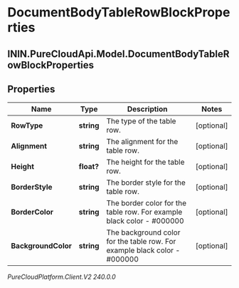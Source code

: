 # DocumentBodyTableRowBlockProperties

## ININ.PureCloudApi.Model.DocumentBodyTableRowBlockProperties

## Properties

|Name | Type | Description | Notes|
|------------ | ------------- | ------------- | -------------|
| **RowType** | **string** | The type of the table row. | [optional] |
| **Alignment** | **string** | The alignment for the table row. | [optional] |
| **Height** | **float?** | The height for the table row. | [optional] |
| **BorderStyle** | **string** | The border style for the table row. | [optional] |
| **BorderColor** | **string** | The border color for the table row. For example black color - #000000 | [optional] |
| **BackgroundColor** | **string** | The background color for the table row. For example black color - #000000 | [optional] |



_PureCloudPlatform.Client.V2 240.0.0_
